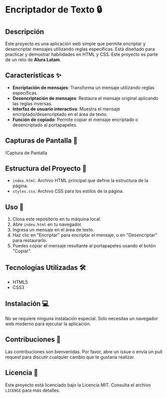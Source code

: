 # Encriptador de Texto 🔒

## Descripción

Este proyecto es una aplicación web simple que permite encriptar y desencriptar mensajes utilizando reglas específicas. Está diseñado para practicar y demostrar habilidades en HTML y CSS. Este proyecto es parte de un reto de **Alura Latam**.

## Características ✨

- **Encriptación de mensajes**: Transforma un mensaje utilizando reglas específicas.
- **Desencriptación de mensajes**: Restaura el mensaje original aplicando las reglas inversas.
- **Interfaz de usuario interactiva**: Muestra el mensaje encriptado/desencriptado en el área de texto.
- **Función de copiado**: Permite copiar el mensaje encriptado o desencriptado al portapapeles.

## Capturas de Pantalla 📸

!Captura de Pantalla

## Estructura del Proyecto 📁

- `index.html`: Archivo HTML principal que define la estructura de la página.
- `styles.css`: Archivo CSS para los estilos de la página.

## Uso 🚀

1. Clona este repositorio en tu máquina local.
2. Abre `index.html` en tu navegador.
3. Ingresa un mensaje en el área de texto.
4. Haz clic en "Encriptar" para encriptar el mensaje, o en "Desencriptar" para restaurarlo.
5. Puedes copiar el mensaje resultante al portapapeles usando el botón "Copiar".

## Tecnologías Utilizadas 🛠️

- HTML5
- CSS3

## Instalación 💻

No se requiere ninguna instalación especial. Solo necesitas un navegador web moderno para ejecutar la aplicación.

## Contribuciones 🤝

Las contribuciones son bienvenidas. Por favor, abre un issue o envía un pull request para discutir cualquier cambio que te gustaría realizar.

## Licencia 📄

Este proyecto está licenciado bajo la Licencia MIT. Consulta el archivo `LICENSE` para más detalles.
